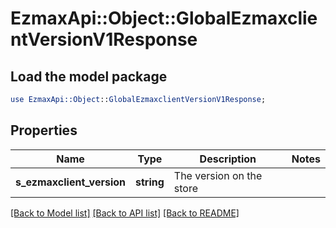 # EzmaxApi::Object::GlobalEzmaxclientVersionV1Response

## Load the model package
```perl
use EzmaxApi::Object::GlobalEzmaxclientVersionV1Response;
```

## Properties
Name | Type | Description | Notes
------------ | ------------- | ------------- | -------------
**s_ezmaxclient_version** | **string** | The version on the store | 

[[Back to Model list]](../README.md#documentation-for-models) [[Back to API list]](../README.md#documentation-for-api-endpoints) [[Back to README]](../README.md)


